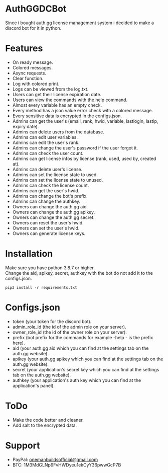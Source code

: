 # AuthGGDCBot
  Since i bought auth.gg license management system i decided to make a discord bot for it in python.

# Features
 - On ready message.
 - Colored messages.<br/>
 - Async requests.<br/>
 - Clear function.
 - Log with colored print.
 - Logs can be viewed from the log.txt.
 - Users can get their license expiration date.<br/>
 - Users can view the commands with the help command.<br/>
 - Almost every variable has an empty check.<br/>
 - Every method has a json value error check with a colored message.<br/>
 - Every sensitive data is encrypted in the configs.json.<br/>
 - Admins can get the user's (email, rank, hwid, variable, lastlogin, lastip, expiry date).<br/>
 - Admins can delete users from the database.<br/>
 - Admins can edit user variables.<br/>
 - Admins can edit the user's rank.<br/>
 - Admins can change the user's password if the user forgot it.<br/>
 - Admins can check the user count.<br/>
 - Admins can get license infos by license (rank, used, used by, created at).<br/>
 - Admins can delete user's license.<br/>
 - Admins can set the license state to used.<br/>
 - Admins can set the license state to unused.<br/>
 - Admins can check the license count.<br/>
 - Admins can get the user's hwid.<br/>
 - Admins can change the bot's prefix.<br/>
 - Admins can change the authkey.<br/>
 - Owners can change the auth.gg aid.<br/>
 - Owners can change the auth.gg apikey.<br/>
 - Owners can change the auth.gg secret.<br/>
 - Owners can reset the user's hwid.<br/>
 - Owners can set the user's hwid.<br/>
 - Owners can generate license keys.

# Installation
 Make sure you have python 3.8.7 or higher.<br/>
 Change the aid, apikey, secret, authkey with the bot do not add it to the configs.json.
```
pip3 install -r requirements.txt
``` 
 
# Configs.json 
 - token (your token for the discord bot).<br/>
 - admin_role_id (the id of the admin role on your server).<br/>
 - owner_role_id (the id of the owner role on your server).<br/>
 - prefix (bot prefix for the commands for example -help - is the prefix here).<br/>
 - aid (your auth.gg aid which you can find at the settings tab on the auth.gg website).<br/>
 - apikey (your auth.gg apikey which you can find at the settings tab on the auth.gg website).<br/>
 - secret (your application's secret key which you can find at the settings tab on the auth.gg website).<br/>
 - authkey (your application's auth key which you can find at the application's panel).
 
# ToDo
 - Make the code better and cleaner.<br/>
 - Add salt to the encrypted data.
 
# Support
 - PayPal: onemanbuildsofficial@gmail.com<br/>
 - BTC: 1M3MdGLNp9FvHWDyeu1ekCyY36pwwGcP7B